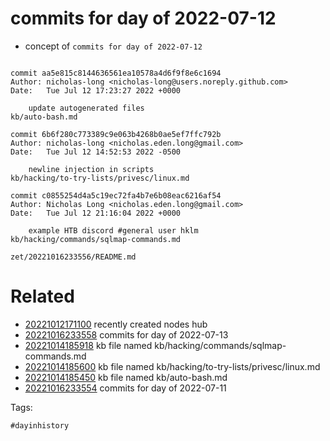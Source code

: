 # commits for day of 2022-07-12

- concept of `commits for day of 2022-07-12`

```

commit aa5e815c8144636561ea10578a4d6f9f8e6c1694
Author: nicholas-long <nicholas-long@users.noreply.github.com>
Date:   Tue Jul 12 17:23:27 2022 +0000

    update autogenerated files
kb/auto-bash.md

commit 6b6f280c773389c9e063b4268b0ae5ef7ffc792b
Author: nicholas-long <nicholas.eden.long@gmail.com>
Date:   Tue Jul 12 14:52:53 2022 -0500

    newline injection in scripts
kb/hacking/to-try-lists/privesc/linux.md

commit c0855254d4a5c19ec72fa4b7e6b08eac6216af54
Author: Nicholas Long <nicholas.eden.long@gmail.com>
Date:   Tue Jul 12 21:16:04 2022 +0000

    example HTB discord #general user hklm
kb/hacking/commands/sqlmap-commands.md
```

` zet/20221016233556/README.md `

# Related

- [20221012171100](/zet/20221012171100/README.md) recently created nodes hub
- [20221016233558](/zet/20221016233558/README.md) commits for day of 2022-07-13
- [20221014185918](/zet/20221014185918/README.md) kb file named kb/hacking/commands/sqlmap-commands.md
- [20221014185600](/zet/20221014185600/README.md) kb file named kb/hacking/to-try-lists/privesc/linux.md
- [20221014185450](/zet/20221014185450/README.md) kb file named kb/auto-bash.md
- [20221016233554](/zet/20221016233554/README.md) commits for day of 2022-07-11

Tags:

    #dayinhistory
